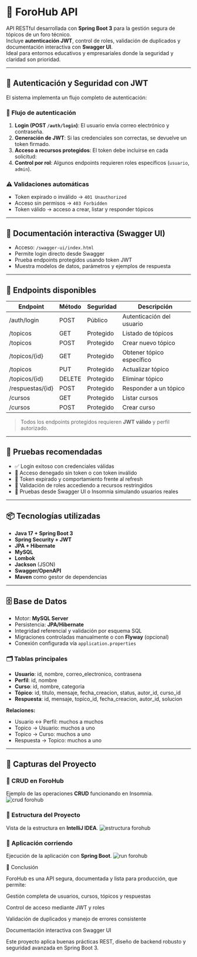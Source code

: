 # 🧠 ForoHub API

API RESTful desarrollada con **Spring Boot 3** para la gestión segura de tópicos de un foro técnico.  
Incluye **autenticación JWT**, control de roles, validación de duplicados y documentación interactiva con **Swagger UI**.  
Ideal para entornos educativos y empresariales donde la seguridad y claridad son prioridad.

---

## 🔐 Autenticación y Seguridad con JWT

El sistema implementa un flujo completo de autenticación:

### 🔄 Flujo de autenticación
1. **Login (POST `/auth/login`)**: El usuario envía correo electrónico y contraseña.
2. **Generación de JWT**: Si las credenciales son correctas, se devuelve un token firmado.
3. **Acceso a recursos protegidos**: El token debe incluirse en cada solicitud:
4. **Control por rol**: Algunos endpoints requieren roles específicos (`usuario`, `admin`).

### ⚠️ Validaciones automáticas
- Token expirado o inválido → `401 Unauthorized`
- Acceso sin permisos → `403 Forbidden`
- Token válido → acceso a crear, listar y responder tópicos

---

## 📘 Documentación interactiva (Swagger UI)

- Acceso: `/swagger-ui/index.html`
- Permite login directo desde Swagger
- Prueba endpoints protegidos usando token JWT
- Muestra modelos de datos, parámetros y ejemplos de respuesta

---

## 🧩 Endpoints disponibles

| Endpoint | Método | Seguridad | Descripción |
|----------|--------|-----------|-------------|
| /auth/login | POST | Público | Autenticación del usuario |
| /topicos | GET | Protegido | Listado de tópicos |
| /topicos | POST | Protegido | Crear nuevo tópico |
| /topicos/{id} | GET | Protegido | Obtener tópico específico |
| /topicos | PUT | Protegido | Actualizar tópico |
| /topicos/{id} | DELETE | Protegido | Eliminar tópico |
| /respuestas/{id} | POST | Protegido | Responder a un tópico |
| /cursos | GET | Protegido | Listar cursos |
| /cursos | POST | Protegido | Crear curso |

> Todos los endpoints protegidos requieren **JWT válido** y perfil autorizado.

---

## 🧪 Pruebas recomendadas

- ✅ Login exitoso con credenciales válidas
- 🚫 Acceso denegado sin token o con token inválido
- 🔄 Token expirado y comportamiento frente al refresh
- 🧾 Validación de roles accediendo a recursos restringidos
- 🐞 Pruebas desde Swagger UI o Insomnia simulando usuarios reales

---

## 📦 Tecnologías utilizadas

- **Java 17 + Spring Boot 3**
- **Spring Security + JWT**
- **JPA + Hibernate**
- **MySQL**
- **Lombok**
- **Jackson** (JSON)
- **Swagger/OpenAPI**
- **Maven** como gestor de dependencias

---

## 🗄️ Base de Datos

- Motor: **MySQL Server**
- Persistencia: **JPA/Hibernate**
- Integridad referencial y validación por esquema SQL
- Migraciones controladas manualmente o con **Flyway** (opcional)
- Conexión configurada vía `application.properties`

### 🗂️ Tablas principales
- **Usuario**: id, nombre, correo_electronico, contrasena
- **Perfil**: id, nombre
- **Curso**: id, nombre, categoria
- **Tópico**: id, titulo, mensaje, fecha_creacion, status, autor_id, curso_id
- **Respuesta**: id, mensaje, topico_id, fecha_creacion, autor_id, solucion

**Relaciones:**
- Usuario <-> Perfil: muchos a muchos
- Topico -> Usuario: muchos a uno
- Topico -> Curso: muchos a uno
- Respuesta -> Topico: muchos a uno

---

## 📸 Capturas del Proyecto

### 🔹 CRUD en ForoHub
Ejemplo de las operaciones **CRUD** funcionando en Insomnia.
![crud forohub](imagenes/crud_forohub.png)

### 🔹 Estructura del Proyecto
Vista de la estructura en **IntelliJ IDEA**.
![estructura forohub](imagenes/estructura_forohub.png)

### 🔹 Aplicación corriendo
Ejecución de la aplicación con **Spring Boot**.
![run forohub](imagenes/run_forohub.png)

🎯 Conclusión

ForoHub es una API segura, documentada y lista para producción, que permite:

Gestión completa de usuarios, cursos, tópicos y respuestas

Control de acceso mediante JWT y roles

Validación de duplicados y manejo de errores consistente

Documentación interactiva con Swagger UI

Este proyecto aplica buenas prácticas REST, diseño de backend robusto y seguridad avanzada en Spring Boot 3.